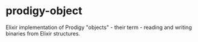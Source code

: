 # prodigy-object
Elixir implementation of Prodigy "objects" - their term - reading and writing binaries from Elixir structures.

